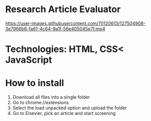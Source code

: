 # Research Article Evaluator

https://user-images.githubusercontent.com/70120613/127504908-3e7966b6-fa61-4c64-9a1f-56e405045e7f.mp4

# Technologies: HTML, CSS< JavaScript

# How to install
1) Download all files into a single folder
2) Go to chrome://extensions
3) Select the load unpacked option and upload the folder
4) Go to Elsevier, pick an article and start screening
